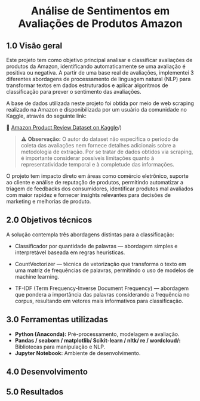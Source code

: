 <h1 align="center"> Análise de Sentimentos em Avaliações de Produtos Amazon<br /> </h1>

## **1.0 Visão geral**

Este projeto tem como objetivo principal analisar e classificar avaliações de produtos da Amazon, identificando automaticamente se uma avaliação é positiva ou negativa. A partir de uma base real de avaliações, implementei 3 diferentes abordagens de processamento de linguagem natural (NLP) para transformar textos em dados estruturados e aplicar algoritmos de classificação para prever o sentimento das avaliações.

A base de dados utilizada neste projeto foi obtida por meio de web scraping realizado na Amazon e disponibilizada por um usuário da comunidade no Kaggle, através do seguinte link:

🔗 [Amazon Product Review Dataset on Kaggle](https://www.kaggle.com/datasets/sampaiovitor/avaliaes-em-portugus-amazon-e-mercado-livre)/)

> ⚠️ **Observação:** O autor do dataset não especifica o período de coleta das avaliações nem fornece detalhes adicionais sobre a metodologia de extração. Por se tratar de dados obtidos via scraping, é importante considerar possíveis limitações quanto à representatividade temporal e à completude das informações.

O projeto tem impacto direto em áreas como comércio eletrônico, suporte ao cliente e análise de reputação de produtos, permitindo automatizar a triagem de feedbacks dos consumidores, identificar produtos mal avaliados com maior rapidez e fornecer insights relevantes para decisões de marketing e melhorias de produto.

## **2.0 Objetivos técnicos**

A solução contempla três abordagens distintas para a classificação:

- Classificador por quantidade de palavras — abordagem simples e interpretável baseada em regras heurísticas.

- CountVectorizer — técnica de vetorização que transforma o texto em uma matriz de frequências de palavras, permitindo o uso de modelos de machine learning.

- TF-IDF (Term Frequency-Inverse Document Frequency) — abordagem que pondera a importância das palavras considerando a frequência no corpus, resultando em vetores mais informativos para classificação.


## **3.0 Ferramentas utilizadas**

- **Python (Anaconda):** Pré-processamento, modelagem e avaliação.
- **Pandas / seaborn / matplotlib/ Scikit-learn / nltk/ re / wordcloud/:** Bibliotecas para manipulação e NLP.
- **Jupyter Notebook:** Ambiente de desenvolvimento.
  
## **4.0 Desenvolvimento**

## **5.0 Resultados**

